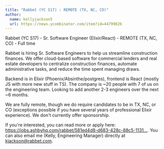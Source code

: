 ```yaml
---
title: "Rabbet (YC S17) : REMOTE (TX, NC, CO)"
author:
  name: kellyjackson5
  url: https://news.ycombinator.com/item?id=44799826
---
```

Rabbet (YC S17) - Sr. Software Engineer (Elixir&#x2F;React) - REMOTE (TX, NC, CO) - Full time

Rabbet is hiring Sr. Software Engineers to help us streamline construction finances. We offer cloud-based software for commercial lenders and real estate developers to centralize construction finances, automate administrative tasks, and reduce the time spent managing draws.

Backend is in Elixir (Phoenix&#x2F;Absinthe&#x2F;postgres), frontend is React (mostly JS with more new stuff in TS). The company is ~20 people with 7 of us on the engineering team. Looking to add another 2-3 engineers over the next ~6 months.

We are fully remote, though we do require candidates to be in TX, NC, or CO (exceptions possible if you have several years of professional Elixir experience). We don&#x27;t currently offer sponsorship.

If you&#x27;re interested, you can read more or apply here: <a href="https:&#x2F;&#x2F;jobs.ashbyhq.com&#x2F;rabbet&#x2F;581ed4d8-d683-428c-88c5-11318da03a8e?utm_source=Hackernews" rel="nofollow">https:&#x2F;&#x2F;jobs.ashbyhq.com&#x2F;rabbet&#x2F;581ed4d8-d683-428c-88c5-1131...</a>. You can also email me (Kelly, Engineering Manager) directly at kjackson@rabbet.com.
<JobApplication />
